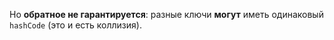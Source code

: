 Но **обратное не гарантируется**: разные ключи **могут** иметь одинаковый `hashCode` (это и есть коллизия).